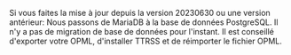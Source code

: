 Si vous faites la mise à jour depuis la version 20230630 ou une version antérieur: Nous passons de MariaDB à la base de données PostgreSQL. Il n'y a pas de migration de base de données pour l'instant. Il est conseillé d'exporter votre OPML, d'installer TTRSS et de réimporter le fichier OPML.
